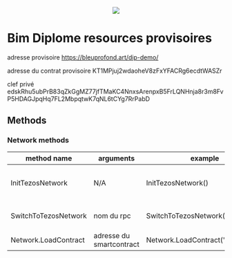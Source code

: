 <p align="center">
  <img src=git-content/tezintroloop.gif />
</p>

# Bim Diplome resources provisoires
adresse provisoire
https://bleuprofond.art/dip-demo/

adresse du contrat provisoire
KT1MPjuj2wdaoheV8zFxYFACRg6ecdtWASZr

clef privé
edskRhu5ubPrB83qZkGgMZ77jfTMaKC4NnxsArenpxB5FrLQNHnja8r3m8FvP5HDAGJpqHq7FL2MbpqtwK7qNL6tCYg7RrPabD

## Methods 

### Network methods

| method name     | arguments                            | example                              | description                          |
| --------------- | ------------------------------------ | ------------------------------------ | ------------------------------------ |
| InitTezosNetwork| N/A                                  |  InitTezosNetwork()                  | Initialize l'api au réseau Tezos     |
| SwitchToTezosNetwork| nom du rpc                       | SwitchToTezosNetwork('ghostnet')     | Connection a un noeud du reseau      |
| Network.LoadContract| adresse du smartcontract         | Network.LoadContract(""KT1P8...")

